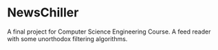# NewsChiller

A final project for Computer Science Engineering Course.
A feed reader with some unorthodox filtering algorithms.

